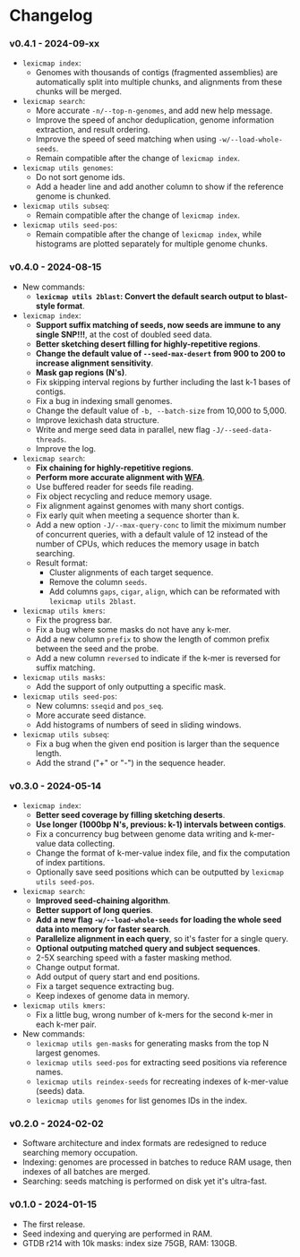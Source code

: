 # Changelog

### v0.4.1 - 2024-09-xx

- `lexicmap index`:
    - Genomes with thousands of contigs (fragmented assemblies) are automatically split into multiple chunks, and alignments from these chunks will be merged.
- `lexicmap search`:
    - More accurate `-n/--top-n-genomes`, and add new help message.
    - Improve the speed of anchor deduplication, genome information extraction, and result ordering.
    - Improve the speed of seed matching when using `-w/--load-whole-seeds`.
    - Remain compatible after the change of `lexicmap index`.
- `lexicmap utils genomes`:
    - Do not sort genome ids.
    - Add a header line and add another column to show if the reference genome is chunked.
- `lexicmap utils subseq`:
    - Remain compatible after the change of `lexicmap index`.
- `lexicmap utils seed-pos`:
    - Remain compatible after the change of `lexicmap index`, while histograms are plotted separately for multiple genome chunks.

### v0.4.0 - 2024-08-15

- New commands:
    - **`lexicmap utils 2blast`: Convert the default search output to blast-style format**.
- `lexicmap index`:
    - **Support suffix matching of seeds, now seeds are immune to any single SNP!!!**, at the cost of doubled seed data.
    - **Better sketching desert filling for highly-repetitive regions**.
    - **Change the default value of `--seed-max-desert` from 900 to 200 to increase alignment sensitivity**.
    - **Mask gap regions (N's)**.
    - Fix skipping interval regions by further including the last k-1 bases of contigs.
    - Fix a bug in indexing small genomes.
    - Change the default value of `-b, --batch-size` from 10,000 to 5,000.
    - Improve lexichash data structure.
    - Write and merge seed data in parallel, new flag `-J/--seed-data-threads`.
    - Improve the log.
- `lexicmap search`:
    - **Fix chaining for highly-repetitive regions**.
    - **Perform more accurate alignment with [WFA](https://github.com/shenwei356/wfa)**.
    - Use buffered reader for seeds file reading.
    - Fix object recycling and reduce memory usage.
    - Fix alignment against genomes with many short contigs.
    - Fix early quit when meeting a sequence shorter than k.
    - Add a new option `-J/--max-query-conc` to limit the miximum number of concurrent queries,
      with a default valule of 12 instead of the number of CPUs, which reduces the memory usage
      in batch searching.
    - Result format:
        - Cluster alignments of each target sequence.
        - Remove the column `seeds`.
        - Add columns `gaps`, `cigar`, `align`, which can be reformated with `lexicmap utils 2blast`.
- `lexicmap utils kmers`:
    - Fix the progress bar.
    - Fix a bug where some masks do not have any k-mer.
    - Add a new column `prefix` to show the length of common prefix between the seed and the probe.
    - Add a new column `reversed` to indicate if the k-mer is reversed for suffix matching.
- `lexicmap utils masks`:
    - Add the support of only outputting a specific mask.
- `lexicmap utils seed-pos`:
    - New columns: `sseqid` and `pos_seq`.
    - More accurate seed distance.
    - Add histograms of numbers of seed in sliding windows.
- `lexicmap utils subseq`:
    - Fix a bug when the given end position is larger than the sequence length.
    - Add the strand ("+" or "-") in the sequence header.

### v0.3.0 - 2024-05-14

- `lexicmap index`:
    - **Better seed coverage by filling sketching deserts**.
    - **Use longer (1000bp N's, previous: k-1) intervals between contigs**.
    - Fix a concurrency bug between genome data writing and k-mer-value data collecting.
    - Change the format of k-mer-value index file, and fix the computation of index partitions.
    - Optionally save seed positions which can be outputted by `lexicmap utils seed-pos`.
- `lexicmap search`:
    - **Improved seed-chaining algorithm**.
    - **Better support of long queries**.
    - **Add a new flag `-w/--load-whole-seeds` for loading the whole seed data into memory for faster search**.
    - **Parallelize alignment in each query**, so it's faster for a single query.
    - **Optional outputing matched query and subject sequences**.
    - 2-5X searching speed with a faster masking method.
    - Change output format.
    - Add output of query start and end positions.
    - Fix a target sequence extracting bug.
    - Keep indexes of genome data in memory.
- `lexicmap utils kmers`:
    - Fix a little bug, wrong number of k-mers for the second k-mer in each k-mer pair.
- New commands:
    - `lexicmap utils gen-masks` for generating masks from the top N largest genomes.
    - `lexicmap utils seed-pos` for extracting seed positions via reference names.
    - `lexicmap utils reindex-seeds` for recreating indexes of k-mer-value (seeds) data.
    - `lexicmap utils genomes` for list genomes IDs in the index.

### v0.2.0 - 2024-02-02

- Software architecture and index formats are redesigned to reduce searching memory occupation.
- Indexing: genomes are processed in batches to reduce RAM usage, then indexes of all batches are merged.
- Searching: seeds matching is performed on disk yet it's ultra-fast.

### v0.1.0 - 2024-01-15

- The first release.
- Seed indexing and querying are performed in RAM.
- GTDB r214 with 10k masks: index size 75GB, RAM: 130GB.
